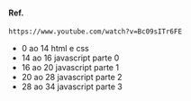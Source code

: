 #### Ref.
```
https://www.youtube.com/watch?v=Bc09sITr6FE
```
* 0 ao 14 html e css
* 14 ao 16 javascript parte 0
* 16 ao 20 javascript parte 1
* 20 ao 28 javascript parte 2
* 28 ao 34 javascript parte 3
